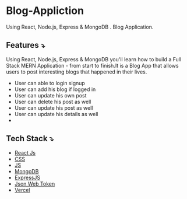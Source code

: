 # Blog-Appliction
 Using React, Node.js, Express &amp; MongoDB . Blog Application.  

## Features ⤵

Using React, Node.js, Express & MongoDB you'll learn how to build a Full Stack MERN Application - from start to finish.It is a Blog App that allows users to post interesting blogs that happened in their lives.
- User can able to login signup
- User can add his blog if logged in
- User can update his own post
- User can delete his post as well
- User can update his post as well
- User can update his details as well
- 
## Tech Stack ⤵

- [React Js](https://reactjs.org/docs/getting-started.html)
- [CSS](https://developer.mozilla.org/en-US/docs/Web/CSS)
- [JS](https://developer.mozilla.org/en-US/docs/Web/JavaScript)
- [MongoDB](https://www.mongodb.com/)
- [ExpressJS](https://expressjs.com/)
- [Json Web Token](https://jwt.io/)
- [Vercel](https://vercel.com/)



